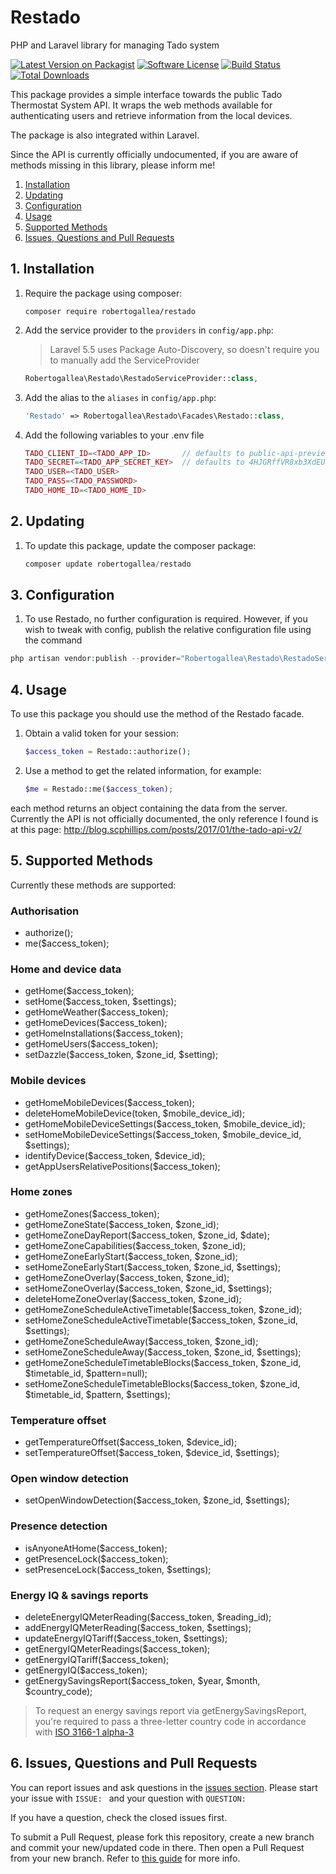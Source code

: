 # Restado
PHP and Laravel library for managing Tado system

[![Latest Version on Packagist](https://img.shields.io/packagist/v/robertogallea/restado.svg?style=flat-square)](https://packagist.org/packages/robertogallea/restado)
[![Software License](https://img.shields.io/badge/license-MIT-brightgreen.svg?style=flat-square)](LICENSE.md)
[![Build Status](https://img.shields.io/travis/jeroennoten/Laravel-AdminLTE/master.svg?style=flat-square)](https://travis-ci.org/jeroennoten/Laravel-AdminLTE)
[![Total Downloads](https://img.shields.io/packagist/dt/robertogallea/restado.svg?style=flat-square)](https://packagist.org/packages/robertogallea/restado)


This package provides a simple interface towards the public Tado Thermostat System API. It wraps the web methods available for authenticating users and retrieve information from the local devices. 

The package is also integrated within Laravel.

Since the API is currently officially undocumented, if you are aware of methods missing in this library, please inform me!


 1. [Installation](#1-installation)
 2. [Updating](#2-updating)
 3. [Configuration](#3-configuration)
 4. [Usage](#4-usage)
 5. [Supported Methods](#5-supported-methods)
 6. [Issues, Questions and Pull Requests](#6-issues-questions-and-pull-requests)
 
 ## 1. Installation
 
 1. Require the package using composer:
 
     ```
     composer require robertogallea/restado
     ```
     
2. Add the service provider to the `providers` in `config/app.php`:

    > Laravel 5.5 uses Package Auto-Discovery, so doesn't require you to manually add the ServiceProvider

    ```php
    Robertogallea\Restado\RestadoServiceProvider::class,
    ```     
    
3. Add the alias to the `aliases` in `config/app.php`:
    
    ```php
    'Restado' => Robertogallea\Restado\Facades\Restado::class,    
    ```
    
4. Add the following variables to your .env file
    ```php
    TADO_CLIENT_ID=<TADO_APP_ID>       // defaults to public-api-preview
    TADO_SECRET=<TADO_APP_SECRET_KEY>  // defaults to 4HJGRffVR8xb3XdEUQpjgZ1VplJi6Xgw                                                      
    TADO_USER=<TADO_USER>
    TADO_PASS=<TADO_PASSWORD>
    TADO_HOME_ID=<TADO_HOME_ID>
    ```
    
    
## 2. Updating

1. To update this package,  update the composer package:

    ```php
    composer update robertogallea/restado
    ```    
    
## 3. Configuration
    
1. To use Restado, no further configuration is required. However, if you wish to tweak with config, publish the relative
 configuration file using the command

```php
php artisan vendor:publish --provider="Robertogallea\Restado\RestadoServiceProvider" --tag=config
```
    
## 4. Usage    
To use this package you should use the method of the Restado facade. 

1. Obtain a valid token for your session:

    ```php
    $access_token = Restado::authorize();
    ``` 
    
2. Use a method to get the related information, for example:
    
    ```php
    $me = Restado::me($access_token);
    ```     
    
each method returns an object containing the data from the server. Currently the API is not officially documented, the only reference I found is at this page: http://blog.scphillips.com/posts/2017/01/the-tado-api-v2/

 
## 5. Supported Methods
Currently these methods are supported:

### Authorisation
- authorize();
- me($access_token);

### Home and device data
- getHome($access_token);
- setHome($access_token, $settings);
- getHomeWeather($access_token);
- getHomeDevices($access_token);
- getHomeInstallations($access_token);
- getHomeUsers($access_token);
- setDazzle($access_token, $zone_id, $setting);

### Mobile devices
- getHomeMobileDevices($access_token);
- deleteHomeMobileDevice(token, $mobile_device_id);
- getHomeMobileDeviceSettings($access_token, $mobile_device_id);
- setHomeMobileDeviceSettings($access_token, $mobile_device_id, $settings);
- identifyDevice($access_token, $device_id);
- getAppUsersRelativePositions($access_token);

### Home zones
- getHomeZones($access_token);
- getHomeZoneState($access_token, $zone_id);
- getHomeZoneDayReport($access_token, $zone_id, $date);
- getHomeZoneCapabilities($access_token, $zone_id);
- getHomeZoneEarlyStart($access_token, $zone_id);
- setHomeZoneEarlyStart($access_token, $zone_id, $settings);
- getHomeZoneOverlay($access_token, $zone_id);
- setHomeZoneOverlay($access_token, $zone_id, $settings);
- deleteHomeZoneOverlay($access_token, $zone_id);
- getHomeZoneScheduleActiveTimetable($access_token, $zone_id);
- setHomeZoneScheduleActiveTimetable($access_token, $zone_id, $settings);
- getHomeZoneScheduleAway($access_token, $zone_id);
- setHomeZoneScheduleAway($access_token, $zone_id, $settings);
- getHomeZoneScheduleTimetableBlocks($access_token, $zone_id, $timetable_id, $pattern=null);
- setHomeZoneScheduleTimetableBlocks($access_token, $zone_id, $timetable_id, $pattern, $settings);

### Temperature offset
- getTemperatureOffset($access_token, $device_id);
- setTemperatureOffset($access_token, $device_id, $settings);

### Open window detection
- setOpenWindowDetection($access_token, $zone_id, $settings);

### Presence detection
- isAnyoneAtHome($access_token);
- getPresenceLock($access_token);
- setPresenceLock($access_token, $settings);

### Energy IQ & savings reports
- deleteEnergyIQMeterReading($access_token, $reading_id);
- addEnergyIQMeterReading($access_token, $settings);
- updateEnergyIQTariff($access_token, $settings);
- getEnergyIQMeterReadings($access_token);
- getEnergyIQTariff($access_token);
- getEnergyIQ($access_token);
- getEnergySavingsReport($access_token, $year, $month, $country_code);
> To request an energy savings report via getEnergySavingsReport, you're required to pass a three-letter country code in accordance with [ISO 3166-1 alpha-3](https://en.wikipedia.org/wiki/ISO_3166-1_alpha-3)

## 6. Issues, Questions and Pull Requests

You can report issues and ask questions in the [issues section](https://github.com/robertogallea/restado/issues). Please start your issue with `ISSUE: ` and your question with `QUESTION: `

If you have a question, check the closed issues first.

To submit a Pull Request, please fork this repository, create a new branch and commit your new/updated code in there. Then open a Pull Request from your new branch. Refer to [this guide](https://help.github.com/articles/about-pull-requests/) for more info.

